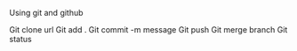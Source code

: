 Using git and github

Git clone url
Git add .
Git commit -m message
Git push
Git merge branch
Git status
